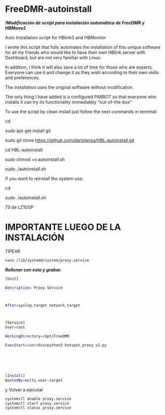 # FreeDMR-autoinstall

<em><b>!Modificación de script para instalación automática de FreeDMR y HBMonv2</b></em>

Auto Installation script for HBlink3 and HBMonitor

  I wrote this script that fully automates the installation of this unique software for all my friends 
who would like to have their own HBlink server with Dashboard, but are not very familiar with Linux.

  In addition, I think it will also save a lot of time for those who are experts.
Everyone can use it and change it as they wish according to their own skills and preferences.

The installation uses the original software without modification.

The only thing I have added is a configured PARROT so that everyone who installs it 
can try its functionality immediately "out-of-the-box"

To use the script by clean install just follow the next commands in terminal:

cd

sudo apt-get install git

sudo git clone https://github.com/darlolanza/HBL-autoinstall.git

cd HBL-autoinstall

sudo chmod +x autoinstall.sh

sudo ./autoinstall.sh

If you want to reinstall the system use:

cd

sudo ./autoinstall.sh

73 de LZ1GSP

# IMPORTANTE LUEGO DE LA INSTALACIÓN

TIPEAR

```bash
nano /lib/systemd/system/proxy.service
```

<em><b>Rellenar con esto y grabar.</b></em>

```bash
[Unit]

Description= Proxy Service 



After=syslog.target network.target



[Service]
User=root

WorkingDirectory=/opt/FreeDMR

ExecStart=/usr/bin/python3 hotspot_proxy_v2.py






[Install]
WantedBy=multi-user.target

```
y Volver a ejecutar

```bash
systemctl enable proxy.service
systemctl start proxy.service
systemctl status proxy.service
```






